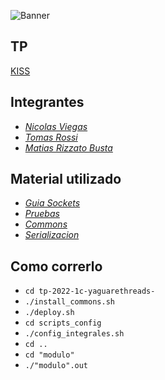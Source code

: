 
![Banner](https://user-images.githubusercontent.com/62635603/178380124-a8ac6369-8065-46e7-b807-cb4936ee24e2.png)


## TP
[KISS]: https://docs.google.com/document/d/17WP76Vsi6ZrYlpYT8xOPXzLf42rQgtyKsOdVkyL5Jj0/edit

[KISS]

## Integrantes
[_Nicolas Viegas_]: https://github.com/nicolasviegas
[_Tomas Rossi_]: https://github.com/TomasR264
[_Matias Rizzato Busta_]: https://github.com/matiasrizzatobusta

* [_Nicolas Viegas_] 
* [_Tomas Rossi_]
* [_Matias Rizzato Busta_]

## Material utilizado
[_Guia Sockets_]:https://docs.google.com/document/d/17E5ge5eC6wRAeh5AWETRBB7UrmqBQ6i0JjfUD7KRY68/edit
[_Pruebas_]: https://docs.google.com/document/d/1SBBTCweMCiBg6TPTt7zxdinRh4ealRasbu0bVlkty5o/edit
[_Commons_]: https://github.com/sisoputnfrba/so-commons-library
[_Serializacion_]:https://docs.google.com/presentation/d/1-S30Imgw-4KxIyHK-p7kO07UZdY7OGrLTXSGhfkl1Ug/edit#slide=id.p1

* [_Guia Sockets_]
* [_Pruebas_]
* [_Commons_]
* [_Serializacion_]


## Como correrlo
* ``cd tp-2022-1c-yaguarethreads-``
* ``./install_commons.sh``
* ``./deploy.sh``
* ``cd scripts_config``
* ``./config_integrales.sh``
* ``cd ..``
* ``cd "modulo"``
* ``./"modulo".out``
